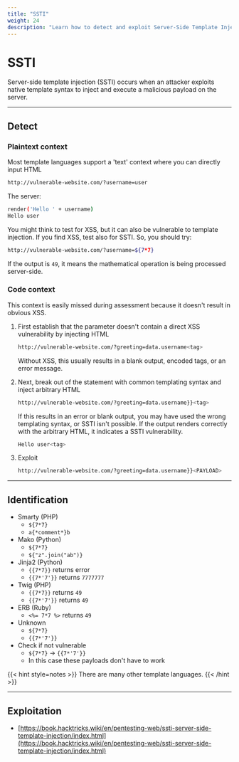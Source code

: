 ```yaml
---
title: "SSTI"
weight: 24
description: "Learn how to detect and exploit Server-Side Template Injection (SSTI) vulnerabilities in various templating engines such as Jinja2, Twig, ERB, and Smarty. Includes payloads, testing techniques, and identification methods."
---
```


# SSTI

Server-side template injection (SSTI) occurs when an attacker exploits native template syntax to inject and execute a malicious payload on the server.

---

## Detect

### Plaintext context

Most template languages support a 'text' context where you can directly input HTML

```sh
http://vulnerable-website.com/?username=user
```

The server:

```sh
render('Hello ' + username)
Hello user
```

You might think to test for XSS, but it can also be vulnerable to template injection. If you find XSS, test also for SSTI. So, you should try:

```sh
http://vulnerable-website.com/?username=${7*7}
```

If the output is `49`, it means the mathematical operation is being processed server-side.

### Code context

This context is easily missed during assessment because it doesn't result in obvious XSS.

1. First establish that the parameter doesn't contain a direct XSS vulnerability by injecting HTML

    ```sh
    http://vulnerable-website.com/?greeting=data.username<tag>
    ```

    Without XSS, this usually results in a blank output, encoded tags, or an error message.&#x20;

2. Next, break out of the statement with common templating syntax and inject arbitrary HTML

    ```sh
    http://vulnerable-website.com/?greeting=data.username}}<tag>
    ```

    If this results in an error or blank output, you may have used the wrong templating syntax, or SSTI isn't possible. If the output renders correctly with the arbitrary HTML, it indicates a SSTI vulnerability.

    ```sh
    Hello user<tag>
    ```

3. Exploit

    ```sh
    http://vulnerable-website.com/?greeting=data.username}}<PAYLOAD>
    ```

---

## Identification

* Smarty (PHP)
  * `${7*7}`
  * &#x20;`a{*comment*}b`
* Mako (Python)
  * `${7*7}`
  * `${"z".join("ab")}`
* Jinja2 (Python)
  * `{{7*7}}` returns error
  * `{{7*'7'}}`  returns `7777777`
* Twig (PHP)
  * `{{7*7}}` returns `49`
  * `{{7*'7'}}` returns `49`
* ERB (Ruby)
  * `<%= 7*7 %>` returns `49`
* Unknown
  * `${7*7}`
  * `{{7*'7'}}`
* Check if not vulnerable
  * `${7*7}` -> `{{7*'7'}}`&#x20;
  * In this case these payloads don't have to work

{{< hint style=notes >}}
There are many other template languages.
{{< /hint >}}

---

## Exploitation

* [https://book.hacktricks.wiki/en/pentesting-web/ssti-server-side-template-injection/index.html](https://book.hacktricks.wiki/en/pentesting-web/ssti-server-side-template-injection/index.html)
